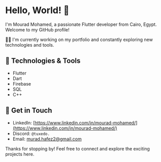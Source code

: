 # Hello, World! 👋

I'm Mourad Mohamed, a passionate Flutter developer from Cairo, Egypt. Welcome to my GitHub profile!

👨‍💻 I'm currently working on my portfolio and constantly exploring new technologies and tools.

## 🔧 Technologies & Tools

- Flutter
- Dart
- Firebase
- SQL
- C++

## 🤙 Get in Touch

- LinkedIn: [https://www.linkedin.com/in/mourad-mohamed/](https://www.linkedin.com/in/mourad-mohamed/)
- Discord: `@tuxedo.`
- Email: [murad.hafez2@gmail.com](mailto:murad.hafez2@gmail.com)

Thanks for stopping by! Feel free to connect and explore the exciting projects here.
